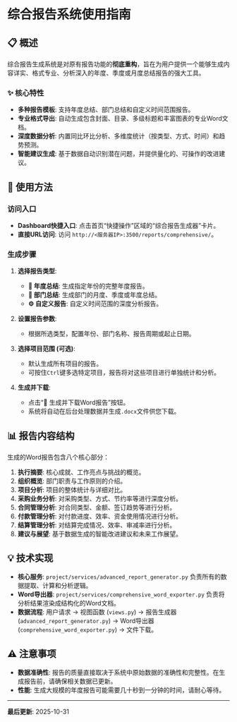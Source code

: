 # 综合报告系统使用指南

## 📋 概述

综合报告生成系统是对原有报告功能的**彻底重构**，旨在为用户提供一个能够生成内容详实、格式专业、分析深入的年度、季度或月度总结报告的强大工具。

### ✨ 核心特性

- **多种报告模板**: 支持年度总结、部门总结和自定义时间范围报告。
- **专业格式导出**: 自动生成包含封面、目录、多级标题和丰富图表的专业Word文档。
- **深度数据分析**: 内置同比环比分析、多维度统计（按类型、方式、时间）和趋势预测。
- **智能建议生成**: 基于数据自动识别潜在问题，并提供量化的、可操作的改进建议。

## 🚀 使用方法

### 访问入口

- **Dashboard快捷入口**: 点击首页“快捷操作”区域的“综合报告生成器”卡片。
- **直接URL访问**: 访问 `http://<服务器IP>:3500/reports/comprehensive/`。

### 生成步骤

1.  **选择报告类型**:
    - **📅 年度总结**: 生成指定年份的完整年度报告。
    - **🏢 部门总结**: 生成部门的月度、季度或年度总结。
    - **⚙️ 自定义报告**: 自定义时间范围的深度分析报告。

2.  **设置报告参数**:
    - 根据所选类型，配置年份、部门名称、报告周期或起止日期。

3.  **选择项目范围 (可选)**:
    - 默认生成所有项目的报告。
    - 可按住`Ctrl`键多选特定项目，报告将对这些项目进行单独统计和分析。

4.  **生成并下载**:
    - 点击“🎯 生成并下载Word报告”按钮。
    - 系统将自动在后台处理数据并生成`.docx`文件供您下载。

## 📊 报告内容结构

生成的Word报告包含八个核心部分：

1.  **执行摘要**: 核心成就、工作亮点与挑战的概览。
2.  **组织概览**: 部门职责与工作原则的介绍。
3.  **项目分析**: 项目的整体统计与详细对比。
4.  **采购业务分析**: 对采购类型、方式、节约率等进行深度分析。
5.  **合同管理分析**: 对合同类型、金额、签订趋势等进行分析。
6.  **付款管理分析**: 对付款进度、效率、资金使用情况进行分析。
7.  **结算管理分析**: 对结算完成情况、效率、审减率进行分析。
8.  **建议与展望**: 基于数据生成的智能改进建议和未来工作展望。

## 💡 技术实现

- **核心服务**: `project/services/advanced_report_generator.py` 负责所有的数据提取、计算和分析逻辑。
- **Word导出器**: `project/services/comprehensive_word_exporter.py` 负责将分析结果渲染成结构化的Word文档。
- **数据流程**: 用户请求 → 视图函数 (`views.py`) → 报告生成器 (`advanced_report_generator.py`) → Word导出器 (`comprehensive_word_exporter.py`) → 文件下载。

## ⚠️ 注意事项

- **数据准确性**: 报告的质量直接取决于系统中原始数据的准确性和完整性。在生成报告前，请确保相关数据已更新。
- **性能**: 生成大规模的年度报告可能需要几十秒到一分钟的时间，请耐心等待。

---
**最后更新**: 2025-10-31